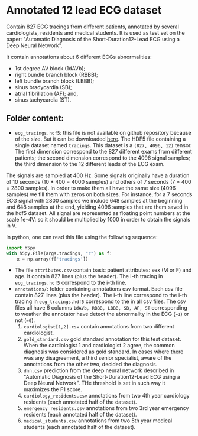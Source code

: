 # Annotated 12 lead ECG dataset

Contain 827 ECG tracings from different patients, annotated by several cardiologists, residents and medical students.
It is used as test set on the paper:
"Automatic Diagnosis of the Short-Duration12-Lead ECG using a Deep Neural Network".

It contain annotations about 6 different ECGs abnormalities:
- 1st degree AV block (1dAVb);
- right bundle branch block (RBBB);
- left bundle branch block (LBBB);
- sinus bradycardia (SB);
- atrial fibrillation (AF); and,
- sinus tachycardia (ST).

## Folder content:

- `ecg_tracings.hdf5`:  this file is not available on github repository because of the size. But it can be downloaded
[here](https://doi.org/10.5281/zenodo.3625006). The HDF5 file containing a single dataset named `tracings`. This dataset is a 
`(827, 4096, 12)` tensor. The first dimension correspond to the 827 different exams from different 
patients; the second dimension correspond to the 4096 signal samples; the third dimension to the 12
different leads of the ECG exam. 

The signals are sampled at 400 Hz. Some signals originally have a duration of 
10 seconds (10 * 400 = 4000 samples) and others of 7 seconds (7 * 400 = 2800 samples).
In order to make them all have the same size (4096 samples) we fill them with zeros
on both sizes. For instance, for a 7 seconds ECG signal with 2800 samples we include 648
samples at the beginning and 648 samples at the end, yielding 4096 samples that are them saved
in the hdf5 dataset. All signal are represented as floating point numbers at the scale 1e-4V: so it should
be multiplied by 1000 in order to obtain the signals in V.

In python, one can read this file using the following sequence:
```python
import h5py
with h5py.File(args.tracings, "r") as f:
    x = np.array(f['tracings'])
```

- The file `attributes.csv` contain basic patient attributes: sex (M or F) and age. It
contain 827 lines (plus the header). The i-th tracing in `ecg_tracings.hdf5` correspond to the i-th line.
- `annotations/`: folder containing annotations csv format. Each csv file contain 827 lines (plus the header).
The i-th line  correspond to the i-th tracing in `ecg_tracings.hdf5` correspond to the in all csv files.
The  csv files  all have 6 columns `1dAVb, RBBB, LBBB, SB, AF, ST`
corresponding to weather the annotator have detect the abnormality in the ECG (`=1`) or not (`=0`).
  1. `cardiologist[1,2].csv` contain annotations from two different cardiologist.
  2. `gold_standard.csv` gold standard annotation for this test dataset. When the cardiologist 1 and cardiologist 2
  agree, the common diagnosis was considered as gold standard. In cases where there was any disagreement, a 
  third senior specialist, aware of the annotations from the other two, decided the diagnosis. 
  3. `dnn.csv` prediction from the deep neural network described in 
  "Automatic Diagnosis of the Short-Duration12-Lead ECG using a Deep Neural Network". THe threshold is set in such way 
  it maximizes the F1 score.
  4. `cardiology_residents.csv` annotations from two 4th year cardiology residents (each annotated half of the dataset).
  5. `emergency_residents.csv` annotations from two 3rd year emergency residents (each annotated half of the dataset).
  6. `medical_students.csv` annotations from two 5th year medical students (each annotated half of the dataset).
